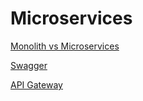 # Microservices

[Monolith vs Microservices](./monolith-vs-microservices.md)

[Swagger](./swagger.md)

[API Gateway](./api-gateway.md)
